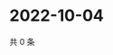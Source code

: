 # 2022-10-04

共 0 条

<!-- BEGIN WEIBO -->
<!-- 最后更新时间 Tue Oct 04 2022 16:27:27 GMT+0800 (China Standard Time) -->

<!-- END WEIBO -->
